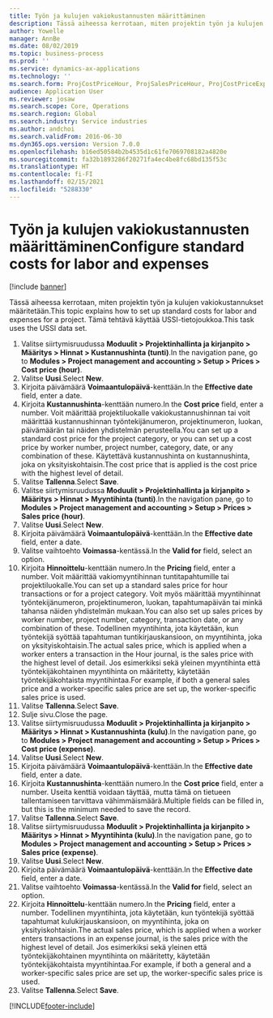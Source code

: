 ```yaml
---
title: Työn ja kulujen vakiokustannusten määrittäminen
description: Tässä aiheessa kerrotaan, miten projektin työn ja kulujen vakiokustannukset määritetään.
author: Yowelle
manager: AnnBe
ms.date: 08/02/2019
ms.topic: business-process
ms.prod: ''
ms.service: dynamics-ax-applications
ms.technology: ''
ms.search.form: ProjCostPriceHour, ProjSalesPriceHour, ProjCostPriceExpense, ProjSalesPriceCost
audience: Application User
ms.reviewer: josaw
ms.search.scope: Core, Operations
ms.search.region: Global
ms.search.industry: Service industries
ms.author: andchoi
ms.search.validFrom: 2016-06-30
ms.dyn365.ops.version: Version 7.0.0
ms.openlocfilehash: b16ed50584b2b4535d1c61fe7069708182a4820e
ms.sourcegitcommit: fa32b1893286f20271fa4ec4be8fc68bd135f53c
ms.translationtype: HT
ms.contentlocale: fi-FI
ms.lasthandoff: 02/15/2021
ms.locfileid: "5288330"
---
```

# <a name="configure-standard-costs-for-labor-and-expenses"></a><span data-ttu-id="b9696-103">Työn ja kulujen vakiokustannusten määrittäminen</span><span class="sxs-lookup"><span data-stu-id="b9696-103">Configure standard costs for labor and expenses</span></span>

[!include [banner](../../includes/banner.md)]

<span data-ttu-id="b9696-104">Tässä aiheessa kerrotaan, miten projektin työn ja kulujen vakiokustannukset määritetään.</span><span class="sxs-lookup"><span data-stu-id="b9696-104">This topic explains how to set up standard costs for labor and expenses for a project.</span></span> <span data-ttu-id="b9696-105">Tämä tehtävä käyttää USSI-tietojoukkoa.</span><span class="sxs-lookup"><span data-stu-id="b9696-105">This task uses the USSI data set.</span></span>

1. <span data-ttu-id="b9696-106">Valitse siirtymisruudussa **Moduulit > Projektinhallinta ja kirjanpito > Määritys > Hinnat > Kustannushinta (tunti)**.</span><span class="sxs-lookup"><span data-stu-id="b9696-106">In the navigation pane, go to **Modules > Project management and accounting > Setup > Prices > Cost price (hour)**.</span></span>
2. <span data-ttu-id="b9696-107">Valitse **Uusi**.</span><span class="sxs-lookup"><span data-stu-id="b9696-107">Select **New**.</span></span>
3. <span data-ttu-id="b9696-108">Kirjoita päivämäärä **Voimaantulopäivä**-kenttään.</span><span class="sxs-lookup"><span data-stu-id="b9696-108">In the **Effective date** field, enter a date.</span></span>
4. <span data-ttu-id="b9696-109">Kirjoita **Kustannushinta**-kenttään numero.</span><span class="sxs-lookup"><span data-stu-id="b9696-109">In the **Cost price** field, enter a number.</span></span> <span data-ttu-id="b9696-110">Voit määrittää projektiluokalle vakiokustannushinnan tai voit määrittää kustannushinnan työntekijänumeron, projektinumeron, luokan, päivämäärän tai näiden yhdistelmän perusteella.</span><span class="sxs-lookup"><span data-stu-id="b9696-110">You can set up a standard cost price for the project category, or you can set up a cost price by worker number, project number, category, date, or any combination of these.</span></span> <span data-ttu-id="b9696-111">Käytettävä kustannushinta on kustannushinta, joka on yksityiskohtaisin.</span><span class="sxs-lookup"><span data-stu-id="b9696-111">The cost price that is applied is the cost price with the highest level of detail.</span></span>  
5. <span data-ttu-id="b9696-112">Valitse **Tallenna**.</span><span class="sxs-lookup"><span data-stu-id="b9696-112">Select **Save**.</span></span>
6. <span data-ttu-id="b9696-113">Valitse siirtymisruudussa **Moduulit > Projektinhallinta ja kirjanpito > Määritys > Hinnat > Myyntihinta (tunti)**.</span><span class="sxs-lookup"><span data-stu-id="b9696-113">In the navigation pane, go to **Modules > Project management and accounting > Setup > Prices > Sales price (hour)**.</span></span>
7. <span data-ttu-id="b9696-114">Valitse **Uusi**.</span><span class="sxs-lookup"><span data-stu-id="b9696-114">Select **New**.</span></span>
8. <span data-ttu-id="b9696-115">Kirjoita päivämäärä **Voimaantulopäivä**-kenttään.</span><span class="sxs-lookup"><span data-stu-id="b9696-115">In the **Effective date** field, enter a date.</span></span>
9. <span data-ttu-id="b9696-116">Valitse vaihtoehto **Voimassa**-kentässä.</span><span class="sxs-lookup"><span data-stu-id="b9696-116">In the **Valid for** field, select an option.</span></span>
10. <span data-ttu-id="b9696-117">Kirjoita **Hinnoittelu**-kenttään numero.</span><span class="sxs-lookup"><span data-stu-id="b9696-117">In the **Pricing** field, enter a number.</span></span> <span data-ttu-id="b9696-118">Voit määrittää vakiomyyntihinnan tuntitapahtumille tai projektiluokalle.</span><span class="sxs-lookup"><span data-stu-id="b9696-118">You can set up a standard sales price for hour transactions or for a project category.</span></span> <span data-ttu-id="b9696-119">Voit myös määrittää myyntihinnat työntekijänumeron, projektinumeron, luokan, tapahtumapäivän tai minkä tahansa näiden yhdistelmän mukaan.</span><span class="sxs-lookup"><span data-stu-id="b9696-119">You can also set up sales prices by worker number, project number, category, transaction date, or any combination of these.</span></span> <span data-ttu-id="b9696-120">Todellinen myyntihinta, jota käytetään, kun työntekijä syöttää tapahtuman tuntikirjauskansioon, on myyntihinta, joka on yksityiskohtaisin.</span><span class="sxs-lookup"><span data-stu-id="b9696-120">The actual sales price, which is applied when a worker enters a transaction in the Hour journal, is the sales price with the highest level of detail.</span></span> <span data-ttu-id="b9696-121">Jos esimerkiksi sekä yleinen myyntihinta että työntekijäkohtainen myyntihinta on määritetty, käytetään työntekijäkohtaista myyntihintaa.</span><span class="sxs-lookup"><span data-stu-id="b9696-121">For example, if both a general sales price and a worker-specific sales price are set up, the worker-specific sales price is used.</span></span>  
11. <span data-ttu-id="b9696-122">Valitse **Tallenna**.</span><span class="sxs-lookup"><span data-stu-id="b9696-122">Select **Save**.</span></span>
12. <span data-ttu-id="b9696-123">Sulje sivu.</span><span class="sxs-lookup"><span data-stu-id="b9696-123">Close the page.</span></span>
13. <span data-ttu-id="b9696-124">Valitse siirtymisruudussa **Moduulit > Projektinhallinta ja kirjanpito > Määritys > Hinnat > Kustannushinta (kulu)**.</span><span class="sxs-lookup"><span data-stu-id="b9696-124">In the navigation pane, go to **Modules > Project management and accounting > Setup > Prices > Cost price (expense)**.</span></span>
14. <span data-ttu-id="b9696-125">Valitse **Uusi**.</span><span class="sxs-lookup"><span data-stu-id="b9696-125">Select **New**.</span></span>
15. <span data-ttu-id="b9696-126">Kirjoita päivämäärä **Voimaantulopäivä**-kenttään.</span><span class="sxs-lookup"><span data-stu-id="b9696-126">In the **Effective date** field, enter a date.</span></span>
16. <span data-ttu-id="b9696-127">Kirjoita **Kustannushinta**-kenttään numero.</span><span class="sxs-lookup"><span data-stu-id="b9696-127">In the **Cost price** field, enter a number.</span></span> <span data-ttu-id="b9696-128">Useita kenttiä voidaan täyttää, mutta tämä on tietueen tallentamiseen tarvittava vähimmäismäärä.</span><span class="sxs-lookup"><span data-stu-id="b9696-128">Multiple fields can be filled in, but this is the minimum needed to save the record.</span></span>  
17. <span data-ttu-id="b9696-129">Valitse **Tallenna**.</span><span class="sxs-lookup"><span data-stu-id="b9696-129">Select **Save**.</span></span>
18. <span data-ttu-id="b9696-130">Valitse siirtymisruudussa **Moduulit > Projektinhallinta ja kirjanpito > Määritys > Hinnat > Myyntihinta (kulu)**.</span><span class="sxs-lookup"><span data-stu-id="b9696-130">In the navigation pane, go to **Modules > Project management and accounting > Setup > Prices > Sales price (expense)**.</span></span>
19. <span data-ttu-id="b9696-131">Valitse **Uusi**.</span><span class="sxs-lookup"><span data-stu-id="b9696-131">Select **New**.</span></span>
20. <span data-ttu-id="b9696-132">Kirjoita päivämäärä **Voimaantulopäivä**-kenttään.</span><span class="sxs-lookup"><span data-stu-id="b9696-132">In the **Effective date** field, enter a date.</span></span>
21. <span data-ttu-id="b9696-133">Valitse vaihtoehto **Voimassa**-kentässä.</span><span class="sxs-lookup"><span data-stu-id="b9696-133">In the **Valid for** field, select an option.</span></span>
22. <span data-ttu-id="b9696-134">Kirjoita **Hinnoittelu**-kenttään numero.</span><span class="sxs-lookup"><span data-stu-id="b9696-134">In the **Pricing** field, enter a number.</span></span> <span data-ttu-id="b9696-135">Todellinen myyntihinta, jota käytetään, kun työntekijä syöttää tapahtumat kulukirjauskansioon, on myyntihinta, joka on yksityiskohtaisin.</span><span class="sxs-lookup"><span data-stu-id="b9696-135">The actual sales price, which is applied when a worker enters transactions in an expense journal, is the sales price with the highest level of detail.</span></span> <span data-ttu-id="b9696-136">Jos esimerkiksi sekä yleinen että työntekijäkohtainen myyntihinta on määritetty, käytetään työntekijäkohtaista myyntihintaa.</span><span class="sxs-lookup"><span data-stu-id="b9696-136">For example, if both a general and a worker-specific sales price are set up, the worker-specific sales price is used.</span></span>  
23. <span data-ttu-id="b9696-137">Valitse **Tallenna**.</span><span class="sxs-lookup"><span data-stu-id="b9696-137">Select **Save**.</span></span>



[!INCLUDE[footer-include](../../includes/footer-banner.md)]